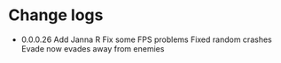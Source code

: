 # Change logs

- 0.0.0.26
Add Janna R
Fix some FPS problems
Fixed random crashes
Evade now evades away from enemies
